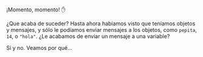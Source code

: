 ¡Momento, momento! :hand: 

¿Que acaba de suceder? Hasta ahora habíamos visto que teníamos objetos y mensajes, y sólo le podíamos enviar mensajes a los objetos, como `pepita`, `14`, o `"hola"`. ¿Le acabamos de enviar un mensaje a una variable?

Sí y no. Veamos por qué...